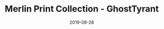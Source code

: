 ---
layout: artPost
title:  Merlin Print Collection - GhostTyrant
date:   2019-08-28

artTitle: Merlin Print Collection
artDesc: Original Work
artYear: 2019
artPath: /assets/fullsize/fullsize_merlin.png
artThumb: /assets/thumbnails/thumb_merlin.png
artTwitter: https://twitter.com/GhostTyrant/status/1213848535029964800
artMastodon: https://mastodon.art/@GhostTyrant

tags: polished
---